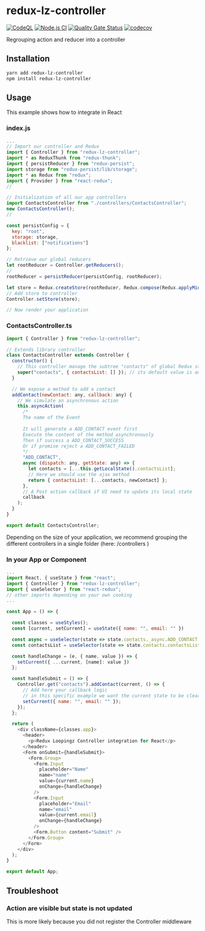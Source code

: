 # redux-lz-controller

[![CodeQL](https://github.com/loopingz/redux-lz-controller/actions/workflows/codeql-analysis.yml/badge.svg)](https://github.com/loopingz/redux-lz-controller/actions/workflows/codeql-analysis.yml)
[![Node.js CI](https://github.com/loopingz/redux-lz-controller/actions/workflows/node.js.yml/badge.svg)](https://github.com/loopingz/redux-lz-controller/actions/workflows/node.js.yml)
[![Quality Gate Status](https://sonarcloud.io/api/project_badges/measure?project=loopingz_redux-lz-controller&metric=alert_status)](https://sonarcloud.io/summary/new_code?id=loopingz_redux-lz-controller)
[![codecov](https://codecov.io/gh/loopingz/redux-lz-controller/branch/main/graph/badge.svg?token=DN6XO1T1EJ)](https://codecov.io/gh/loopingz/redux-lz-controller)

Regrouping action and reducer into a controller

## Installation

```bash
yarn add redux-lz-controller
npm install redux-lz-controller
```

## Usage

This example shows how to integrate in React

### index.js

```javascript
...
// Import our controller and Redux
import { Controller } from "redux-lz-controller";
import * as ReduxThunk from "redux-thunk";
import { persistReducer } from "redux-persist";
import storage from "redux-persist/lib/storage";
import * as Redux from "redux";
import { Provider } from "react-redux";
//

// Initialization of all our app controllers
import ContactsController from "./controllers/ContactsController";
new ContactsController();
//

const persistConfig = {
  key: "root",
  storage: storage,
  blacklist: ["notifications"]
};

// Retrieve our global reducers
let rootReducer = Controller.getReducers();
//
rootReducer = persistReducer(persistConfig, rootReducer);

let store = Redux.createStore(rootReducer, Redux.compose(Redux.applyMiddleware(ReduxThunk.default)));
// Add store to controller
Controller.setStore(store);

// Now render your application
```

### ContactsController.ts

```javascript
import { Controller } from "redux-lz-controller";

// Extends library controller
class ContactsController extends Controller {
  constructor() {
    // This controller manage the subtree "contacts" of global Redux state
    super("contacts", { contactsList: [] }); // its default value is an empty array
  }

  // We expose a method to add a contact
  addContact(newContact: any, callback: any) {
    // We simulate an asynchronous action
    this.asyncAction(
      /*
      The name of the Event
      
      It will generate a ADD_CONTACT event first
      Execute the content of the method asynchronously
      Then if success a ADD_CONTACT_SUCCESS
      Or if promise reject a ADD_CONTACT_FAILED
      */
      "ADD_CONTACT",
      async (dispatch: any, getState: any) => {
        let contacts = [...this.getLocalState().contactsList];
        // Here we should use the ajax method
        return { contactsList: [...contacts, newContact] };
      },
      // A Post action callback if UI need to update its local state
      callback
    );
  }
}

export default ContactsController;
```

Depending on the size of your application, we recommend grouping the different controllers in a single folder (here: /controllers )

### In your App or Component

```javascript
...
import React, { useState } from "react";
import { Controller } from "redux-lz-controller";
import { useSelector } from "react-redux";
// other imports depending on your own cooking
...

const App = () => {

  const classes = useStyles();
  const [current, setCurrent] = useState({ name: "", email: "" })

  const async = useSelector(state => state.contacts._async.ADD_CONTACT || {});
  const contactsList = useSelector(state => state.contacts.contactsList);

  const handleChange = (e, { name, value }) => {
    setCurrent({ ...current, [name]: value })
  };

  const handleSubmit = () => {
    Controller.get("contacts").addContact(current, () => {
      // Add here your callback logic 
      // in this specific example we want the current state to be cleared after contact has been added
      setCurrent({ name: "", email: "" });
    });
  };

  return (
    <div className={classes.app}>
      <header>
        <p>Redux Loopingz Controller integration for React</p>
      </header>
      <Form onSubmit={handleSubmit}>
        <Form.Group>
          <Form.Input
            placeholder="Name"
            name="name"
            value={current.name}
            onChange={handleChange}
          />
          <Form.Input
            placeholder="Email"
            name="email"
            value={current.email}
            onChange={handleChange}
          />
          <Form.Button content="Submit" />
        </Form.Group>
      </Form>
    </div>
  );
}

export default App;
```


## Troubleshoot

### Action are visible but state is not updated

This is more likely because you did not register the Controller middleware